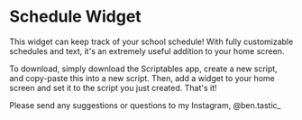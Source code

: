 # Schedule Widget

This widget can keep track of your school schedule! With fully customizable schedules and text, it's an extremely useful addition to your home screen. 

To download, simply download the Scriptables app, create a new script, and copy-paste this into a new script. Then, add a widget to your home screen and set it to the script you just created. That's it!

Please send any suggestions or questions to my Instagram, @ben.tastic_
